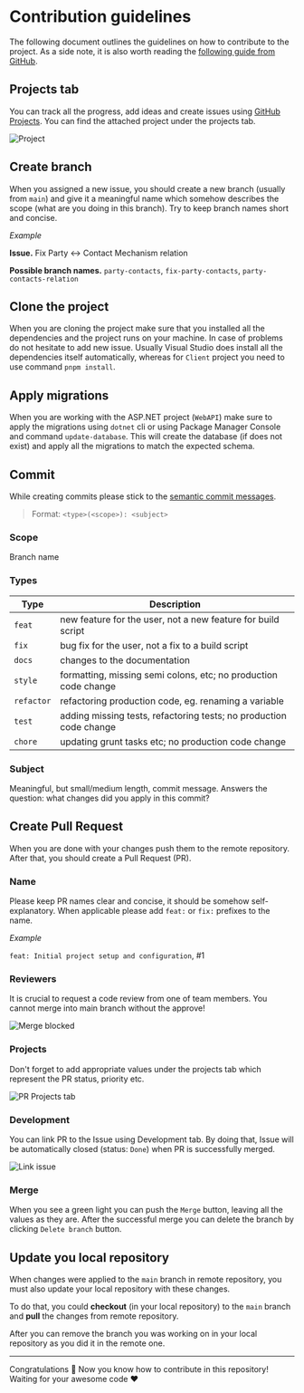 # Contribution guidelines
The following document outlines the guidelines on how to contribute to the project. As a side note, it is also worth reading the [following guide from GitHub](https://github.com/firstcontributions/first-contributions).

## Projects tab
You can track all the progress, add ideas and create issues using [GitHub Projects](). You can find the attached project under the projects tab.

![Project](https://github.com/e3stpavel/health-care-contacts/assets/70956582/ec3cfe55-1499-4a9e-9859-8cfad845944d)

## Create branch
When you assigned a new issue, you should create a new branch (usually from `main`) and give it a meaningful name which somehow describes the scope (what are you doing in this branch). Try to keep branch names short and concise.

_Example_

__Issue.__ Fix Party <-> Contact Mechanism relation

__Possible branch names.__ `party-contacts`, `fix-party-contacts`, `party-contacts-relation`

## Clone the project
When you are cloning the project make sure that you installed all the dependencies and the project runs on your machine. In case of problems do not hesitate to add new issue. Usually Visual Studio does install all the dependencies itself automatically, whereas for `Client` project you need to use command `pnpm install`.

## Apply migrations
When you are working with the ASP.NET project (`WebAPI`) make sure to apply the migrations using `dotnet` cli or using Package Manager Console and command `update-database`. This will create the database (if does not exist) and apply all the migrations to match the expected schema. 

## Commit
While creating commits please stick to the [semantic commit messages](https://gist.github.com/joshbuchea/6f47e86d2510bce28f8e7f42ae84c716). 

> Format: `<type>(<scope>): <subject>`

### Scope
Branch name

### Types
Type | Description
---|---
`feat` | new feature for the user, not a new feature for build script
`fix` | bug fix for the user, not a fix to a build script
`docs` | changes to the documentation
`style` | formatting, missing semi colons, etc; no production code change
`refactor` | refactoring production code, eg. renaming a variable
`test` | adding missing tests, refactoring tests; no production code change
`chore` | updating grunt tasks etc; no production code change

### Subject
Meaningful, but small/medium length, commit message. Answers the question: what changes did you apply in this commit?

## Create Pull Request
When you are done with your changes push them to the remote repository. After that, you should create a Pull Request (PR).

### Name
Please keep PR names clear and concise, it should be somehow self-explanatory. When applicable please add `feat:` or `fix:` prefixes to the name.

_Example_

`feat: Initial project setup and configuration`, #1

### Reviewers
It is crucial to request a code review from one of team members. You cannot merge into main branch without the approve!

![Merge blocked](https://github.com/e3stpavel/health-care-contacts/assets/70956582/85b91ae7-4aab-4320-b7f6-122fc101a1ee)

### Projects
Don't forget to add appropriate values under the projects tab which represent the PR status, priority etc.

![PR Projects tab](https://github.com/e3stpavel/health-care-contacts/assets/70956582/69e27792-164a-46ac-9d26-493baa1a57d0)

### Development
You can link PR to the Issue using Development tab. By doing that, Issue will be automatically closed (status: `Done`) when PR is successfully merged.

![Link issue](https://github.com/e3stpavel/health-care-contacts/assets/70956582/7f93d745-0651-4e62-b486-7658459b0ec6)

### Merge
When you see a green light you can push the `Merge` button, leaving all the values as they are. After the successful merge you can delete the branch by clicking `Delete branch` button.

## Update you local repository
When changes were applied to the `main` branch in remote repository, you must also update your local repository with these changes.

To do that, you could __checkout__ (in your local repository) to the `main` branch and __pull__ the changes from remote repository.

After you can remove the branch you was working on in your local repository as you did it in the remote one.

---

Congratulations 🎉 Now you know how to contribute in this repository! Waiting for your awesome code ❤️ 
